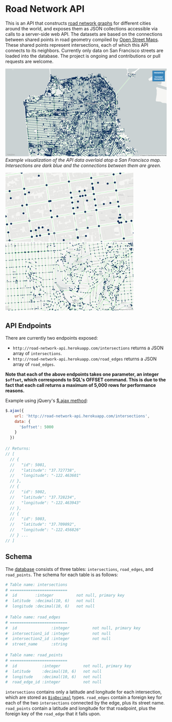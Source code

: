 # Road Network API

This is an API that constructs [road network graphs](https://en.wikipedia.org/wiki/Graph_theory) for different cities around the world, and exposes them as JSON collections accessible via calls to a server-side web API. The datasets are based on the connections between shared points in road geometry compiled by [Open Street Maps](https://www.openstreetmap.org). These shared points represent intersections, each of which this API connects to its neighbors. Currently only data on San Francisco streets are loaded into the database. The project is ongoing and contributions or pull requests are welcome.

![San Francisco](./app/assets/images/San-Francisco-Full.png)
*Example visualization of the API data overlaid atop a San Francisco map. Intersections are dark blue and the connections between them are green.*

<img src="./app/assets/images/Grid.png" width="400">    <img src="./app/assets/images/Mid-Range-View.png" width="400">

## API Endpoints

There are currently two endpoints exposed:
+ `http://road-network-api.herokuapp.com/intersections` returns a JSON array of `intersections`.
+ `http://road-network-api.herokuapp.com/road_edges` returns a JSON array of `road_edges`.

**Note that each of the above endpoints takes one parameter, an integer `$offset`, which corresponds to SQL's OFFSET command. This is due to the fact that each call returns a maximum of 5,000 rows for performance reasons.**

Example using jQuery's [$.ajax method](http://api.jquery.com/jquery.ajax/):

````javascript
$.ajax({
    url: 'http://road-network-api.herokuapp.com/intersections',
    data: {
      '$offset': 5000
    }
  })

// Returns:
// [
  // {
  //   "id": 5001,
  //   "latitude": "37.727738",
  //   "longitude": "-122.463601"
  // },
  // {
  //   "id": 5002,
  //   "latitude": "37.728234",
  //   "longitude": "-122.463943"
  // },
  // {
  //   "id": 5003,
  //   "latitude": "37.709892",
  //   "longitude": "-122.456826"
  // } ...
// ]
````

## Schema

The [database](./db/schema.rb) consists of three tables: `intersections`, `road_edges`, and `road_points`. The schema for each table is as follows:

````ruby
# Table name: intersections
# =========================
#  id        :integer          not null, primary key
#  latitude  :decimal(10, 6)   not null
#  longitude :decimal(10, 6)   not null

# Table name: road_edges
# =========================
#  id               :integer          not null, primary key
#  intersection1_id :integer          not null
#  intersection2_id :integer          not null
#  street_name      :string

# Table name: road_points
# =========================
#  id           :integer          not null, primary key
#  latitude     :decimal(10, 6)   not null
#  longitude    :decimal(10, 6)   not null
#  road_edge_id :integer          not null
````

`intersections` contains only a latitude and longitude for each intersection, which are stored as [`BigDecimal`](https://ruby-doc.org/stdlib-1.9.3/libdoc/bigdecimal/rdoc/BigDecimal.html) types. `road_edges` contain a foreign key for each of the two `intersections` connected by the edge, plus its street name. `road_points` contain a latitude and longitude for that roadpoint, plus the foreign key of the `road_edge` that it falls upon.
